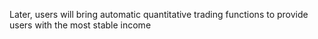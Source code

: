 Later, users will bring automatic quantitative trading functions to provide users with the most stable income